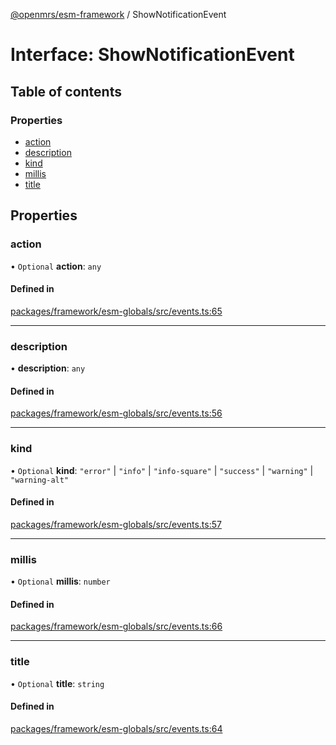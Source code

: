 [@openmrs/esm-framework](../API.md) / ShowNotificationEvent

# Interface: ShowNotificationEvent

## Table of contents

### Properties

- [action](ShowNotificationEvent.md#action)
- [description](ShowNotificationEvent.md#description)
- [kind](ShowNotificationEvent.md#kind)
- [millis](ShowNotificationEvent.md#millis)
- [title](ShowNotificationEvent.md#title)

## Properties

### action

• `Optional` **action**: `any`

#### Defined in

[packages/framework/esm-globals/src/events.ts:65](https://github.com/openmrs/openmrs-esm-core/blob/main/packages/framework/esm-globals/src/events.ts#L65)

___

### description

• **description**: `any`

#### Defined in

[packages/framework/esm-globals/src/events.ts:56](https://github.com/openmrs/openmrs-esm-core/blob/main/packages/framework/esm-globals/src/events.ts#L56)

___

### kind

• `Optional` **kind**: ``"error"`` \| ``"info"`` \| ``"info-square"`` \| ``"success"`` \| ``"warning"`` \| ``"warning-alt"``

#### Defined in

[packages/framework/esm-globals/src/events.ts:57](https://github.com/openmrs/openmrs-esm-core/blob/main/packages/framework/esm-globals/src/events.ts#L57)

___

### millis

• `Optional` **millis**: `number`

#### Defined in

[packages/framework/esm-globals/src/events.ts:66](https://github.com/openmrs/openmrs-esm-core/blob/main/packages/framework/esm-globals/src/events.ts#L66)

___

### title

• `Optional` **title**: `string`

#### Defined in

[packages/framework/esm-globals/src/events.ts:64](https://github.com/openmrs/openmrs-esm-core/blob/main/packages/framework/esm-globals/src/events.ts#L64)
